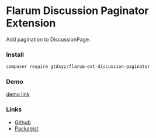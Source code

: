# Flarum Discussion Paginator Extension

Add pagination to DiscussionPage.


### Install

```sh
composer require gtdxyz/flarum-ext-discussion-paginator
```

### Demo

[demo link](https://zaowan.xyz/d/34-fen-ye-cha-jian-ce-shi/2)

### Links

- [Github](https://github.com/daocatt/flarum-ext-discussion-paginator)
- [Packagist](https://packagist.org/packages/gtdxyz/flarum-ext-discussion-paginator)
